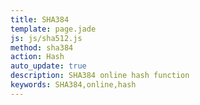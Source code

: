 ```yaml
---
title: SHA384
template: page.jade
js: js/sha512.js
method: sha384
action: Hash
auto_update: true
description: SHA384 online hash function
keywords: SHA384,online,hash
---
```

